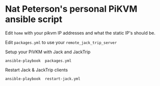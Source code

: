 # Nat Peterson's personal PiKVM ansible script

Edit `home` with your pikvm IP addresses and what the static IP's should be.

Edit `packages.yml` to use your `remote_jack_trip_server`

Setup your PiVKM with Jack and JackTrip 

```shell
ansible-playbook  packages.yml
```

Restart Jack & JackTrip clients

```shell
ansible-playbook  restart-jack.yml
```
